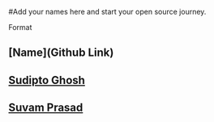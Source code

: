 #Add your names here and start your open source journey.

Format 
## [Name](Github Link)

## [Sudipto Ghosh](https://github.com/pydevsg/)
## [Suvam Prasad](https://github.com/SuvamPrasd)